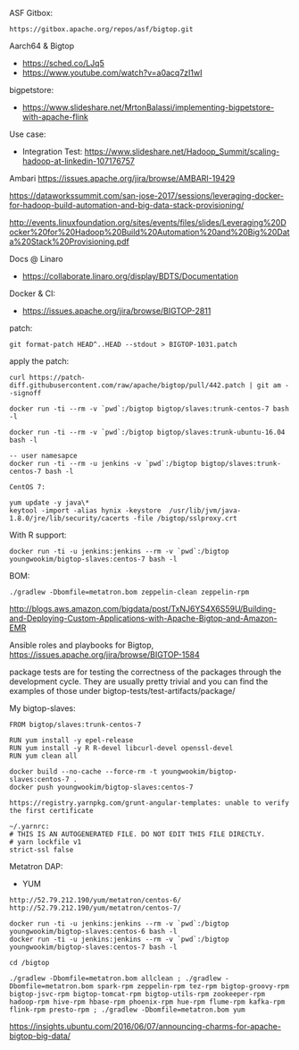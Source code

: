 ASF Gitbox:
```
https://gitbox.apache.org/repos/asf/bigtop.git
```

Aarch64 & Bigtop
- https://sched.co/LJq5
- https://www.youtube.com/watch?v=a0acq7zI1wI

bigpetstore:
- https://www.slideshare.net/MrtonBalassi/implementing-bigpetstore-with-apache-flink

Use case:
- Integration Test: https://www.slideshare.net/Hadoop_Summit/scaling-hadoop-at-linkedin-107176757


Ambari https://issues.apache.org/jira/browse/AMBARI-19429

https://dataworkssummit.com/san-jose-2017/sessions/leveraging-docker-for-hadoop-build-automation-and-big-data-stack-provisioning/

http://events.linuxfoundation.org/sites/events/files/slides/Leveraging%20Docker%20for%20Hadoop%20Build%20Automation%20and%20Big%20Data%20Stack%20Provisioning.pdf

Docs @ Linaro
- https://collaborate.linaro.org/display/BDTS/Documentation

Docker & CI:
- https://issues.apache.org/jira/browse/BIGTOP-2811

patch:
```
git format-patch HEAD^..HEAD --stdout > BIGTOP-1031.patch
```
apply the patch:
```
curl https://patch-diff.githubusercontent.com/raw/apache/bigtop/pull/442.patch | git am --signoff
```

```
docker run -ti --rm -v `pwd`:/bigtop bigtop/slaves:trunk-centos-7 bash -l

docker run -ti --rm -v `pwd`:/bigtop bigtop/slaves:trunk-ubuntu-16.04 bash -l

-- user namesapce
docker run -ti --rm -u jenkins -v `pwd`:/bigtop bigtop/slaves:trunk-centos-7 bash -l

CentOS 7:

yum update -y java\*
keytool -import -alias hynix -keystore  /usr/lib/jvm/java-1.8.0/jre/lib/security/cacerts -file /bigtop/sslproxy.crt

```

With R support:
```
docker run -ti -u jenkins:jenkins --rm -v `pwd`:/bigtop youngwookim/bigtop-slaves:centos-7 bash -l
```

BOM:
```
./gradlew -Dbomfile=metatron.bom zeppelin-clean zeppelin-rpm

```

http://blogs.aws.amazon.com/bigdata/post/TxNJ6YS4X6S59U/Building-and-Deploying-Custom-Applications-with-Apache-Bigtop-and-Amazon-EMR


Ansible roles and playbooks for Bigtop, https://issues.apache.org/jira/browse/BIGTOP-1584

package tests are for testing the correctness of the packages through the development cycle. They are usually pretty trivial and you can find the examples of those under bigtop-tests/test-artifacts/package/

My bigtop-slaves:
```
FROM bigtop/slaves:trunk-centos-7

RUN yum install -y epel-release
RUN yum install -y R R-devel libcurl-devel openssl-devel
RUN yum clean all

docker build --no-cache --force-rm -t youngwookim/bigtop-slaves:centos-7 .
docker push youngwookim/bigtop-slaves:centos-7

```

```
https://registry.yarnpkg.com/grunt-angular-templates: unable to verify the first certificate

~/.yarnrc:
# THIS IS AN AUTOGENERATED FILE. DO NOT EDIT THIS FILE DIRECTLY.
# yarn lockfile v1
strict-ssl false
```

Metatron DAP:
- YUM
```
http://52.79.212.190/yum/metatron/centos-6/
http://52.79.212.190/yum/metatron/centos-7/
```
```
docker run -ti -u jenkins:jenkins --rm -v `pwd`:/bigtop youngwookim/bigtop-slaves:centos-6 bash -l
docker run -ti -u jenkins:jenkins --rm -v `pwd`:/bigtop youngwookim/bigtop-slaves:centos-7 bash -l

cd /bigtop

./gradlew -Dbomfile=metatron.bom allclean ; ./gradlew -Dbomfile=metatron.bom spark-rpm zeppelin-rpm tez-rpm bigtop-groovy-rpm bigtop-jsvc-rpm bigtop-tomcat-rpm bigtop-utils-rpm zookeeper-rpm hadoop-rpm hive-rpm hbase-rpm phoenix-rpm hue-rpm flume-rpm kafka-rpm flink-rpm presto-rpm ; ./gradlew -Dbomfile=metatron.bom yum
```


https://insights.ubuntu.com/2016/06/07/announcing-charms-for-apache-bigtop-big-data/
